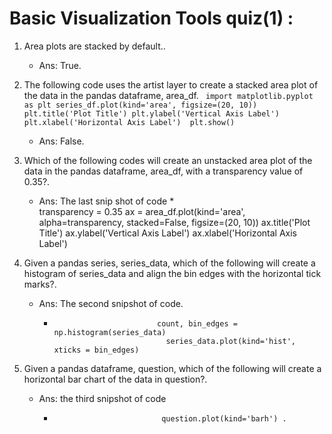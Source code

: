 # Basic Visualization Tools quiz(1) :
 
1. Area plots are stacked by default..

    - Ans: True.

2. The following code uses the artist layer to create a stacked area plot of the data in the        pandas dataframe, area_df. ```
        import matplotlib.pyplot as plt
        series_df.plot(kind='area', figsize=(20, 10))
        plt.title('Plot Title')
        plt.ylabel('Vertical Axis Label')
        plt.xlabel('Horizontal Axis Label') 
        plt.show()```

    - Ans: False.


3. Which of the following codes will create an unstacked area plot of the data in the pandas dataframe, area_df, with a transparency value of 0.35?.

    - Ans: The last snip shot of code
        *               
                         transparency = 0.35
                         ax = area_df.plot(kind='area', alpha=transparency, stacked=False,  figsize=(20, 10))
                         ax.title('Plot Title')
                         ax.ylabel('Vertical Axis Label')
                         ax.xlabel('Horizontal Axis Label')


4. Given a pandas series, series_data, which of the following will create a histogram of            series_data and align the bin edges with the horizontal tick marks?.

    - Ans: The second snipshot of code.
        *                            count, bin_edges = np.histogram(series_data)
                                       series_data.plot(kind='hist', xticks = bin_edges) 

5. Given a pandas dataframe, question, which of the following will create a horizontal bar chart    of the data in question?.

    - Ans: the third snipshot of code
        *                             question.plot(kind='barh') .